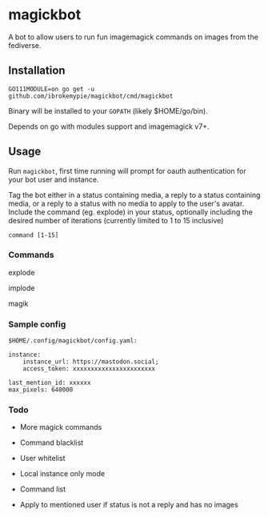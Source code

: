 # magickbot

A bot to allow users to run fun imagemagick commands on images from the fediverse.

## Installation

`GO111MODULE=on go get -u github.com/ibrokemypie/magickbot/cmd/magickbot`

Binary will be installed to your `GOPATH` (likely $HOME/go/bin).

Depends on go with modules support and imagemagick v7+.

## Usage

Run `magickbot`, first time running will prompt for oauth authentication for your bot user and instance.

Tag the bot either in a status containing media, a reply to a status containing media, or a reply to a status with no media to apply to the user's avatar. Include the command (eg. explode) in your status, optionally including the desired number of iterations (currently limited to 1 to 15 inclusive)

`command [1-15]`

### Commands

explode

implode

magik

### Sample config

`$HOME/.config/magickbot/config.yaml:`

```
instance:
    instance_url: https://mastodon.social;
    access_token: xxxxxxxxxxxxxxxxxxxxxxx

last_mention_id: xxxxxx
max_pixels: 640000
```

### Todo

- More magick commands

- Command blacklist

- User whitelist

- Local instance only mode

- Command list

- Apply to mentioned user if status is not a reply and has no images
